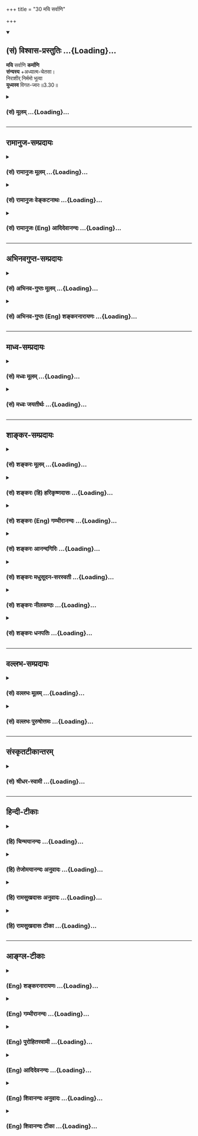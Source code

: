 +++
title = "30 मयि सर्वाणि"

+++
<div class="js_include" newlevelforh1="2" title="(सं) विश्वास-प्रस्तुतिः" unfilled url="/mahAbhAratam/shlokashaH/06-bhIShma-parva/03-bhagavad-gItA-parva/saMskRtam/vishvAsa-prastutiH/03_karma-yogaH/30_mayi_sarvANi.md">
<details open><summary><h2>(सं) विश्वास-प्रस्तुतिः ...{Loading}...</h2></summary>

**मयि** सर्वाणि **कर्माणि**  
**संन्यस्य** +अध्यात्म-चेतसा।  
निराशीर् निर्ममो भूत्वा  
**युध्यस्व** विगत-ज्वरः॥3.30॥
</details>
</div>
<div class="js_include collapsed" newlevelforh1="3" title="(सं) मूलम्" unfilled url="/mahAbhAratam/shlokashaH/06-bhIShma-parva/03-bhagavad-gItA-parva/saMskRtam/mUlam/03_karma-yogaH/30_mayi_sarvANi.md">
<details><summary><h3>(सं) मूलम् ...{Loading}...</h3></summary>

मयि सर्वाणि कर्माणि संन्यस्याध्यात्मचेतसा।  
निराशीर्निर्ममो भूत्वा युध्यस्व विगतज्वरः।।3.30।।
</details>
</div>


_________________
## रामानुज-सम्प्रदायः
<div class="js_include collapsed" newlevelforh1="3" title="(सं) रामानुजः मूलम्" unfilled url="/mahAbhAratam/shlokashaH/06-bhIShma-parva/03-bhagavad-gItA-parva/saMskRtam/rAmAnujaH/mUlam/03_karma-yogaH/30_mayi_sarvANi.md">
<details><summary><h3>(सं) रामानुजः मूलम् ...{Loading}...</h3></summary>

।।3.30।। **मयि** सर्वेश्वरे सर्वभूतान्तरात्मभूते  
**सर्वाणि कर्माणि
अध्यात्म-चेतसा संन्यस्य  
निराशीः निर्ममो विगतज्वरः**  
युद्धादिकं सर्वं चोदितं कर्म कुरुष्व। 

आत्मनि यत् चेतः  
तद् **अध्यात्म-चेतः** -  
आत्म-स्वरूप-विषयेण श्रुति-शत-सिद्धेन ज्ञानेन इत्यर्थः।  

&gt; अन्तः प्रविष्टः शास्ता जनानां सर्वात्मा॥  

&gt; अन्तः प्रविष्टं कर्तारम् एतम् (तै॰ आ॰ 3।11)  

&gt; य आत्मनि तिष्ठन्न् आत्मनो ऽन्तरो, यम् आत्मा न वेद।  

&gt; यस्यात्मा शरीरं य आत्मानम् अन्तरो यमयति स त आत्मान्तर्याम्य् अमृतः (बृ॰ 5।7 मा॰ दि॰)

इत्येवमाद्याः श्रुतयः  
परम-पुरुष-प्रवर्त्यं तच्-छरीर-भूतम् एनम् आत्मानं परमपुरुषं च प्रवर्तयितारम् आचक्षते।  
स्मृतयश्च "प्रशासितारं सर्वेषाम्" (मनु॰ 12।122) इत्याद्याः।   

&gt; "सर्वस्य चाहं हृदि सन्निविष्टः" (गीता 15।15)  

&gt; ईश्वरः सर्वभूतानां हृद्-देशेऽर्जुन तिष्ठति।  
भ्रामयन् सर्वभूतानि यन्त्रारूढानि मायया।। (गीता 18।61) 

इति वक्ष्यते।  

अतो मच्-छरीरतया  
मत्-प्रवर्त्यात्मस्वरूपानुसन्धानेन  
सर्वाणि कर्माणि मया +एव क्रियमाणानि  
इति **मयि** परमपुरुषे **संन्यस्य**  
तानि च केवलं मदाराधनानि +इति कृत्वा,  
तत्फले **निराशीः**,  
तत एव तत्र कर्मणि ममतारहितो **भूत्वा**  
**विगतज्वरो** युद्धादिकं कुरुष्व।  

&gt; स्वकीयेन +आत्मना कर्त्रा,  
स्वकीयैः एव करणैः / स्वकीयैश् चोपकरणैः,  
स्वाराधनैकप्रयोजनाय,  
परमपुरुषः सर्वेश्वरः सर्वशेषी  
स्वयम् एव स्वकर्माणि कारयति 

इति अनुसन्धाय,  

&gt; कर्मसु ममता-रहितः  
प्राचीनेन +अनादिकाल-प्रवृत्तानन्त-पाप-सञ्चयेन  
कथम् अहं भविष्यामि 

इत्येवं भूतान्तर्ज्वर-विनिर्मुक्तः 

&gt; परमपुरुष एव  
कर्मभिर् आराधितो
बन्धात् मोचयिष्यति 

इति स्मरन् सुखेन कर्मयोगम् एव कुरुष्व इत्यर्थः। 

&gt; तमीश्वराणां परमं महेश्वरं तं  
&gt; देवतानां परमं च दैवतम्। (श्वेता 3।7)

&gt; पतिं विश्वस्य (म॰ ना॰ 3।1) 

&gt; पतिं पतीनाम् (श्वेता 6।7)

इत्यादिश्रुतिसिद्धं हि सर्वेश्वरत्वं सर्वशेषित्वं च। 

ईश्वरत्वं नियन्तृत्वम्, शेषित्वं पतित्वम्।+++(5)+++ 

अयम् एव साक्षाद् उपनिषत्सारभूतः अर्थ इत्याह

</details>
</div>
<div class="js_include collapsed" newlevelforh1="3" title="(सं) रामानुजः वेङ्कटनाथः" unfilled url="/mahAbhAratam/shlokashaH/06-bhIShma-parva/03-bhagavad-gItA-parva/saMskRtam/rAmAnujaH/venkaTanAthaH/03_karma-yogaH/30_mayi_sarvANi.md">
<details><summary><h3>(सं) रामानुजः वेङ्कटनाथः ...{Loading}...</h3></summary>

  
  
।।3.30।। अथ तदनन्तरस्यपरात्तु तच्छ्रुतेः ब्र.सू.2।3।41 इत्यधिकरणस्यार्थे
तत्परोऽयमित्यभिप्रायेणोत्तरश्लोकमवतारयति इदानीमिति। नियाम्यतायाः
स्वरूपत्वोक्तिः स्वरूपनिरूपकत्वात्। भगवतीत्यादिपदत्रयेणमयि
इत्यभिप्रेतस्योक्तिः। भगवतीति
नियन्तृत्वोपास्यत्वफलप्रदत्वाद्युपयुक्तकल्याणगुणजातवति हेयप्रत्यनीके
चेति भावः। पुरुषोत्तम इति
नियमनार्थानुप्रवेशादिनाऽप्यस्पृष्टहेयप्रसक्तौउत्तमः पुरुषस्त्वन्यः 15।17
इति वक्ष्यमाणप्रकारवैलक्षण्यवतीति भावः। सर्वात्मभूते गुणकृतं चेति
त्रिगुणस्याचिद्द्रव्यस्यापि सर्वात्मभूतः स एव हि नियन्तेति भावः।
एतेनअसक्त्या लोकरक्षायै गुणेष्वारोप्य कर्तृताम्। सर्वेश्वरे वा
न्यस्योक्ता तृतीये कर्मकार्यता इति तृतीयाध्यायगीतार्थ7सङ्ग्रहश्लोके
तुल्यविकल्पो नाभिमत इत्यपि सूचितं भवति। मयि इत्यनेनाभिप्रेते
सर्वेश्वरत्वे हेतुतया सर्वभूतान्तरात्मभूतत्वोक्तिः। ईश्वरः सर्वभूतानाम्
18।61 इत्यादि वक्ष्यमाणं चानेन ख्यापितम्। सर्वाणि इति स्वकृतानि गुणकृतानि
चेत्यर्थः। युध्यस्व
इत्येतच्छास्त्रीयोपलक्षणमित्यभिप्रायेणोक्तंयुद्धादिकमिति। आत्मनीतिअध्यात्म
इति सप्तम्यर्थे समास इत्यर्थः। अत्र चेतश्शब्दस्य
श्रुतिशतसिद्धतत्त्वानुसन्धानरूपज्ञानगोचरतां
व्यनक्तिआत्मस्वरूपेति। श्रुतिशतसिद्धं प्रकारं दर्शयति अन्तरिति।
अन्तःप्रविष्टत्वशासितृत्वाभ्यां नृपादिगगनादिव्यावर्तकाभ्यां
सर्वात्मत्वसिद्धिः। कर्तारमिति जीवव्यापारेषु प्रयोजककर्तारमित्यर्थः यद्वा
प्रेरणक्रियाकर्तारमित्यर्थः तदुच्यते प्रवर्तयितारमिति।
उपात्तश्रुतीनामैदम्पर्यदृढीकरणाय मन्वाद्युपबृंहणानुग्रहमाह स्मृतयश्चेति।
एतस्मिन्नपि शास्त्रेऽभ्यासलिङ्गायास्यैवार्थस्य वक्ष्यमाणतामाह सर्वस्य
चेति। मयि सर्वाणि इत्यस्याभिप्रायव्यञ्जनाय पार्थसारथेरीश्वरस्य
प्रत्यक्पराङ्निर्देशयोरीश्वरैकविषयत्वं दर्शयितुं
वचनद्वयोपादानम्। एवमर्थस्वरूपमुपपाद्य तज्ज्ञानस्य
कर्तृत्वसन्न्यासहेतुतांसन्न्यस्य निराशीः निर्ममः इति त्रयाणां पदानां
कर्तृत्वत्यागफलत्यागस्वकीयतासङ्गत्यागविषयतां उत्तरोत्तरस्य च
पूर्वपूर्वहेतुकतां पाठक्रमसूचितां प्रकाशयति अत इति। अस्यार्थस्य
श्रुतिस्मृत्यन्तरादिसिद्धत्वादित्यर्थः। मयैव क्रियमाणानीति
भृत्यप्रवर्तकेन राज्ञेव सद्वारकमद्वारकं चेति भावः। ऋत्विज इव परस्य
कर्तृत्वेऽपि स्वस्य फलाभिसन्धिः स्यादिति तन्निरासाय
निराशीरित्युक्तमित्यभिप्रायेणाह तानि चेति। तत एवेति फलद्वारा हि कर्मणि
ममतामदभिलषितसाधनत्वान्मदर्थमिदं कर्म इति कर्मण्यैश्वर्यबोधो ह्यधिकार इति
भावः। 

&gt; ननु यदीश्वरे कर्तृत्वं सन्न्यस्तम्  
कथं तर्हि युद्ध्यस्वेति जीवः कर्तृतया निर्दिश्यते?  
यदि चासौ निराशीः, कथं परम-पुरुषाराधनरूपेऽपि कर्मणि प्रवर्तेत?  
यदि च निर्ममः, स कथं ममेदं कर्म इति बुध्यमानः कर्म कुर्यात्?  
यदि च स्वव्यापारं नानुसन्धत्ते, तदा त्यागरूपव्यापारम् अपि न मन्येत,  
ततश्च विगतज्वर इत्य् अप्यनुपपन्नम् 

इत्याशङ्क्याह - **स्वकीयेनात्मना कर्त्रे**ति ।  

स्वशेषभूतेन जीवेन प्रयोज्य-**कर्त्रेत्यर्थः** ।  

**स्वकीयैश् चोपकरणैर्** इति -  
यदासौ जीवः पर-शेष-भूतः  
तदा तस्य स्व-शेषतया  
प्राग्-अभिमतं हविर्-आदिकमपि परशेषभूतम् इति कैमुतिक-न्याय-सिद्धम् इति भावः ।  

**स्वाराधनैकप्रयोजनाये**ति । शेषस्य शेषिण्य् +++(गर्भदासस्य स्वामिनीव)+++ अतिशयाधानम् एव प्रयोजनम् इति भावः।  
आह च वेदार्थसङ्ग्रहे - 

&gt; "+++(गर्भदासस्य स्वामिनीव)+++ परगतातिशयाधानेच्छयोपादेयत्वम् एव यस्य स्वरूपं,  
&gt; स शेषः, परः शेषी +++(मीमांसकोक्ताङ्गङ्गिनाव् इव।)+++" 

इति।  

**स्वकीयेन** +इत्यादौ प्रमाण-सूचनाय सर्वशेषीत्य्-आद्य् उक्तम्। 

**स्वयम् एवेत्यादि**।  
आराध्यभूत एवाराधनं कारयतीति भावः।  
एवकारेण प्रवर्तकान्तरं च व्युदस्तम्।  

**कारयतीति** - सर्वेश्वरः सन्,  
स्वेष्टं सर्वं स्वयम् एव कर्तुं शक्तोऽपि  
स्वशेष-भूत-जीवानां शास्त्र-वश्यत्व--तत्-फल-भोक्तृत्वादि-सिद्ध्यर्थं तान् कर्तॄन् कारयतीति भावः।

प्राकरणिकं प्रतिषेध्य-ज्वर-विशेष-प्रसङ्गं दर्शयति प्राचीनेत्यादिना। अस्तु
श्रुतिसिद्धमीश्वरत्वम् कारयितृत्वस्य किमायातं इत्यत्राह ईश्वरत्वं
नियन्तृत्वमिति। शेषित्वं पतित्वमिति चेतनगतं शेषित्वं पतित्वमेवेति भावः।
यद्वा श्रुतिभाष्यपठितयोः शेषित्वेश्वरत्वयोः को भेदः इति शङ्काऽपाक्रियते
ईश्वरत्वं नियन्तृत्वमित्यादिना।  
  

</details>
</div>
<div class="js_include collapsed" newlevelforh1="3" title="(सं) रामानुजः (Eng) आदिदेवानन्दः" unfilled url="/mahAbhAratam/shlokashaH/06-bhIShma-parva/03-bhagavad-gItA-parva/saMskRtam/rAmAnujaH/english/AdidevAnandaH/03_karma-yogaH/30_mayi_sarvANi.md">
<details><summary><h3>(सं) रामानुजः (Eng) आदिदेवानन्दः ...{Loading}...</h3></summary>

3.30 Do all prescribed acts such as war etc., (here a duty) free from desire or selfishness and devoid of fear, with a mind focussed on the self. Surrender all acts to Me, the Lord of all, who constitutes the inner pervading Self of all beings. 'Adhyatma-cetas' is that mind which is focussed on the self by knowledge of the essential nature of the self as declared in hundreds of Vedic texts. That this individual self constitutes the body of the Supreme Self and is actuated by Him, is taught by Sruti texts like: 'He who has entered within, is the ruler of all beings and is the Self of all' (Tai. Ar., 3.11), 'Him who has entered inside and is the doer' (Ibid., 3.23), 'He who, dwelling in the
self, is within the self, whom the Self does not know, whose body is the
self, who controls the self from within - He is your internal ruler and
Immortal Self' (Br. U., 3.7.22). Smrti texts also speak in the same
manner: 'Him who is the ruler of all' (Manu, 12.122). Sri Krsna will say
later on: 'And I am seated in the hearts of all; from Me are memory,
knowledge and the faculty of reason' (15.15); 'The Lord, O Arjuna, lives
in the heart of everything causing them to spin round and round by His
power, as if set on a wheel' (18.61). Hence, dedicate to Me, the Supreme
Person, all actions considering them as done by Me, by contemplating on
the self as actuated by Me by reason of Its constituting My body. And do
every thing, considering the actions as My worship only; becoming free
from desire for fruits and therefore free from selfishness as regards
actions, engage in acts like war etc., devoid of 'fever', i.e., the
excitement caused by passions like anger. Contemplate that the Supreme
Person, Lord of all, Principal of all, gets done His own works only for
the purpose of getting Himself worshipped with His own instruments,
namely, the individual selves which belong to Him and are His agents.
Become free from selfish attachment to action. Also be free from the
feverish concern originating from such thoughts as 'What will become of
me with an ancient, endless accumulation of evil arising from
beginningless time;' Perform Karma Yoga with ease, for the Supreme
Person Himself, worshipped by acts, will free you from bondage. His
Lordship and Principalship over all are settled by Sruti texts like:
'Him who is the supreme and great Lord of lords, Him the Supreme
Divinity of divinities' (Sve. U., 6.7), 'The Lord of the Universe' (Tai.
Na., 11.3), 'The Supreme Ruler of rulers' (Sve. U., 6.6-7). Isvaratva is
the same as Sesitva, which means controllership. Sri Krsna declares that
this alone is the essential meaning of the Upanisads:

</details>
</div>


_________________
## अभिनवगुप्त-सम्प्रदायः
<div class="js_include collapsed" newlevelforh1="3" title="(सं) अभिनव-गुप्तः मूलम्" unfilled url="/mahAbhAratam/shlokashaH/06-bhIShma-parva/03-bhagavad-gItA-parva/saMskRtam/abhinava-guptaH/mUlam/03_karma-yogaH/30_mayi_sarvANi.md">
<details><summary><h3>(सं) अभिनव-गुप्तः मूलम् ...{Loading}...</h3></summary>

।।3.30।। तस्माद्युक्तः सन् जुषेत कर्माणि इत्युक्तं तत्र तत् कथमिति
स्फुटयति मयीति। मयि सर्वाणि +++(S मयि स्थित्वा सर्वाणि)+++ कर्माणि नाहं कर्ता
इति सन्यस्य सर्वतन्त्रः परमेश्वर एव सर्वकर्ता नाहं कश्चित् इति निश्चित्य
लोकानुग्रहं चिकीर्षुः लोकाचारं युद्धात्मकम् अनुतिष्ठ।

</details>
</div>
<div class="js_include collapsed" newlevelforh1="3" title="(सं) अभिनव-गुप्तः (Eng) शङ्करनारायणः" unfilled url="/mahAbhAratam/shlokashaH/06-bhIShma-parva/03-bhagavad-gItA-parva/saMskRtam/abhinava-guptaH/english/shankaranArAyaNaH/03_karma-yogaH/30_mayi_sarvANi.md">
<details><summary><h3>(सं) अभिनव-गुप्तः (Eng) शङ्करनारायणः ...{Loading}...</h3></summary>

3.30 Mayi etc. You should perform the worldly act of fighting a war,
being desirous of doing favour for the world; renouncing all actions in
Me with the thought 'I am not the doer \[of any act\]'; and being
convinced 'None but the Sovereign Supreme Lord is the doer of all acts,
and I am nobody'.

</details>
</div>


_________________
## माध्व-सम्प्रदायः
<div class="js_include collapsed" newlevelforh1="3" title="(सं) मध्वः मूलम्" unfilled url="/mahAbhAratam/shlokashaH/06-bhIShma-parva/03-bhagavad-gItA-parva/saMskRtam/madhvaH/mUlam/03_karma-yogaH/30_mayi_sarvANi.md">
<details><summary><h3>(सं) मध्वः मूलम् ...{Loading}...</h3></summary>

।।3.30।। अतः सर्वाणि कर्माणि मय्येव सन्न्यस्य भ्रान्त्या
जीवेऽध्यारोपितानि मय्येव विसृज्य भगवानेव सर्वाणि कर्माणि करोतीति
मत्पूजेति च आत्मानं मामधिकृत्य यच्चेतस्तदध्यात्मचेतः। सन्न्यासस्तु
भगवान्करोतीति। निर्ममत्वं नाहं करोमीति।

</details>
</div>
<div class="js_include collapsed" newlevelforh1="3" title="(सं) मध्वः जयतीर्थः" unfilled url="/mahAbhAratam/shlokashaH/06-bhIShma-parva/03-bhagavad-gItA-parva/saMskRtam/madhvaH/jayatIrthaH/03_karma-yogaH/30_mayi_sarvANi.md">
<details><summary><h3>(सं) मध्वः जयतीर्थः ...{Loading}...</h3></summary>

।।3.30।। मयि सर्वाणि इत्यस्य सङ्गतिं दर्शयति **अत** इति यतो
विद्वत्कर्मैवंविधं त्वं च विद्वानस्यतः। ननु सन्न्यासो विसर्गः स च
स्वकीयस्य भवति न च जीवस्य कर्माणि सन्तीत्युक्तं तत्कथं तेषां विसर्गो
विधीयत इत्यत आह **भ्रान्त्ये**ति। कर्मणां परमेश्वरे सन्न्यासो नाम
तदात्मकत्वविज्ञानमिति कश्चित् तदसत् अशाब्दत्वात् प्रमाणविरुद्धत्वाच्चेति
भावेन स्वपक्षे तदभिप्रायमाह **भगवानि**ति। इति ज्ञात्वेति शेषः।
प्रकारान्तरं चाह **मदि**ति। इति समर्पणं च कर्मणां मयि सन्न्यास इति शेषः।
कर्माणि परमेश्वरात्मकत्व प्रतिपद्यन्त तत्प्राप्तये कल्प्यन्त
इत्यध्यात्मचेतसेति व्याख्यानमशाब्दमिति भावेन व्याचष्टे **आत्मानमि**ति।
अनेनाव्ययीभावगर्भः कर्मधारय इत्युक्तं भवति। अस्यनिराशीः इत्यनेनान्वयः।
परमात्मलाभेन निराशीराशारहित इत्युक्तं भवति। ननु निर्ममत्वं न मम कर्माणि
सन्तीति ज्ञानम्। तच्चमयि सर्वाणि कर्माणि सन्न्यस्य इत्यनेन गतार्थमतो
द्वयोर्भेदमाह **सन्न्यासस्त्वि**ति। उभयत्रेतिशब्दात्परं ज्ञानमिति शेषः।

</details>
</div>


_________________
## शाङ्कर-सम्प्रदायः
<div class="js_include collapsed" newlevelforh1="3" title="(सं) शङ्करः मूलम्" unfilled url="/mahAbhAratam/shlokashaH/06-bhIShma-parva/03-bhagavad-gItA-parva/saMskRtam/shankaraH/mUlam/03_karma-yogaH/30_mayi_sarvANi.md">
<details><summary><h3>(सं) शङ्करः मूलम् ...{Loading}...</h3></summary>

।।3.30।। **मयि** वासुदेवे परमेश्वरे सर्वज्ञे सर्वात्मनि **सर्वाणि
कर्माणि संन्यस्य** निक्षिप्य **अध्यात्मचेतसा** विवेकबुद्ध्या अहं कर्ता
ईश्वराय भृत्यवत् करोमि इत्यनया बुद्ध्या। किञ्च **निराशीः** त्यक्ताशीः
**निर्ममः** ममभावश्च निर्गतः यस्य तव स त्वं निर्ममो **भूत्वा युध्यस्व
विगतज्वरः** विगतसंतापः विगतशोकः सन्नित्यर्थः।। यदेतन्मम मतं कर्म
कर्तव्यम् इति सप्रमाणमुक्तं तत् तथा

</details>
</div>
<div class="js_include collapsed" newlevelforh1="3" title="(सं) शङ्करः (हि) हरिकृष्णदासः" unfilled url="/mahAbhAratam/shlokashaH/06-bhIShma-parva/03-bhagavad-gItA-parva/saMskRtam/shankaraH/hindI/harikRShNadAsaH/03_karma-yogaH/30_mayi_sarvANi.md">
<details><summary><h3>(सं) शङ्करः (हि) हरिकृष्णदासः ...{Loading}...</h3></summary>

।।3.30।। तो फिर कर्माधिकारी अज्ञानी मुमुक्षुको किस प्रकार कर्म करना
चाहिये सो कहते हैं मुझ सर्वात्मरूप सर्वज्ञ परमेश्वर वासुदेवमें
विवेकबुद्धिसे सब कर्म छोड़कर अर्थात् मैं सब कर्म ईश्वरके लिये सेवककी तरह
कर रहा हूँ इस बुद्धिसे सब कर्म मुझमें अर्पण करके तथा निराशी आशारहित और
निर्मम यानी जिसका मेरापन सर्वथा नष्ट हो चुका हो उसे निर्मम कहते हैं ऐसा
होकर तू शोकरहित हुआ युद्ध कर अर्थात् चिन्तासंतापसे रहित हुआ युद्ध कर।

</details>
</div>
<div class="js_include collapsed" newlevelforh1="3" title="(सं) शङ्करः (Eng) गम्भीरानन्दः" unfilled url="/mahAbhAratam/shlokashaH/06-bhIShma-parva/03-bhagavad-gItA-parva/saMskRtam/shankaraH/english/gambhIrAnandaH/03_karma-yogaH/30_mayi_sarvANi.md">
<details><summary><h3>(सं) शङ्करः (Eng) गम्भीरानन्दः ...{Loading}...</h3></summary>

3.30 Vigata-jvarah, devoid of the fever of the soul, i.e. being free
from repentance, without remorse; yuddhyasva, engage in battle;
sannyasya, by dedicating; sarvani, all; karmani, actions; mayi, to Me,
who am Vasudeva, the omniscient supreme Lord, the Self of all;
adhyatma-cetasa, with (your) mind intent on the Self-with discriminating
wisdom, with this idea, 'I am an agent, and I work for God as a
servant'; and further, bhutva, becoming; nirasih, free from expectations
\['Free from expectations of results for yourself'\]; and nirmamah, free
from egoism. You from whom has vanished the idea, '(this is) mine', are
nirmamah.

</details>
</div>
<div class="js_include collapsed" newlevelforh1="3" title="(सं) शङ्करः आनन्दगिरिः" unfilled url="/mahAbhAratam/shlokashaH/06-bhIShma-parva/03-bhagavad-gItA-parva/saMskRtam/shankaraH/AnandagiriH/03_karma-yogaH/30_mayi_sarvANi.md">
<details><summary><h3>(सं) शङ्करः आनन्दगिरिः ...{Loading}...</h3></summary>

।।3.30।। यद्यपि कर्मण्यज्ञोऽधिक्रियते तथापि मोक्ष्यमाणेन तेन कर्म
त्यक्तव्यं मोक्षस्य कर्मासाध्यत्वान्नतु तेन कर्म कर्तुं शक्यं कर्मणः
सापेक्षितविरोधित्वादिति शङ्कते **कथमिति।** श्लोकेनोत्तरमाह **उच्यत
इति।** यथोक्ते परस्मिन्नात्मनि सर्वकर्मणां समर्पणे कारणमाह
**अध्यात्मेति।** विवेकबुद्धिमेव व्याकरोति अहमिति। दर्शितरीत्या कर्मसु
प्रवृत्तस्य कर्तव्यान्तरमाह **किञ्चेति।** त्यक्ताशीः फलप्रार्थनाहीनः
सन्नित्यर्थः। निर्ममो भूत्वा पुत्रभ्रात्रादिष्विति शेषः। ननु युद्धे
नियोगो नोपपद्यते पुत्रभ्रात्रादिहिंसात्मनस्तस्य
संतापहेतोर्नियोगविषयत्वायोगादिति तत्राह **विगतेति।**

</details>
</div>
<div class="js_include collapsed" newlevelforh1="3" title="(सं) शङ्करः मधुसूदन-सरस्वती" unfilled url="/mahAbhAratam/shlokashaH/06-bhIShma-parva/03-bhagavad-gItA-parva/saMskRtam/shankaraH/madhusUdana-sarasvatI/03_karma-yogaH/30_mayi_sarvANi.md">
<details><summary><h3>(सं) शङ्करः मधुसूदन-सरस्वती ...{Loading}...</h3></summary>

।।3.30।। एवं कर्मानुष्ठानसाम्येऽप्यज्ञविज्ञयोः
कर्तृत्वाभिनिवेशतदभावाभ्यां विशेष उक्तः। इदानीमज्ञस्यापि
मुमुक्षोरमुमुक्ष्वपेक्षया भगवदर्पणं फलाभिसंध्यभावं च विशेषं
वदन्नज्ञतयार्जुनस्य कर्माधिकारं द्रढयति मयि भगवति वासुदेवे परमेश्वरे
सर्वज्ञे सर्वनियन्तरि सर्वात्मनि सर्वाणि कर्माणि लौकिकानि वैदिकानि च
सर्वप्रकाराणि अध्यात्मचेतसा अहं कर्तान्तर्याम्यधीनस्तस्मा एवेश्वराय
राज्ञ इव भृत्यः कर्माणि करोमीत्यनया बुद्ध्या संन्यस्य समर्प्य
निराशीर्निष्कामः निर्ममो देहपुत्रभ्रात्रादिषु स्वीयेषु ममताशून्यः
विगतज्वरः संतापहेतुत्वाच्छोक एव ज्वरशब्देनोक्तः
ऐहिकपारत्रिकदुर्यशोनरकपातादिनिमित्तशोकरहितश्च भूत्वा त्वं
मुमुक्षुर्युध्यस्व विहितानि कर्माणि कुर्वित्यभिप्रायः। अत्र भगवदर्पणं
निष्कामत्वं च सर्वकर्मसाधारणं मुमुक्षोः। निर्ममत्वं त्यक्तशोकत्वं च
युद्धमात्रे प्रकृते इति द्रष्टव्यम्। अन्यत्र ममताशोकयोरप्रसक्तत्वात्।

</details>
</div>
<div class="js_include collapsed" newlevelforh1="3" title="(सं) शङ्करः नीलकण्ठः" unfilled url="/mahAbhAratam/shlokashaH/06-bhIShma-parva/03-bhagavad-gItA-parva/saMskRtam/shankaraH/nIlakaNThaH/03_karma-yogaH/30_mayi_sarvANi.md">
<details><summary><h3>(सं) शङ्करः नीलकण्ठः ...{Loading}...</h3></summary>

।।3.30।।**मयीति।** त्वं तु अज्ञो मुमुक्षुश्च मयि सर्वान्तर्यामिणि
सर्वाणि कर्माणि संन्यस्य समर्प्य अध्यात्मचेतसा आत्मानमधिकृत्य प्रवृत्तं
शास्त्रमध्यात्मं तत्र प्रवणेन चेतसा। शाकपार्थिवादिवन्मध्यमपदलोपी समासः।
आत्मानात्मविवेकवतेत्यर्थः। ईश्वरप्रेरितोऽहं करोमीत्यनया बुद्ध्या निराशीः
फलमनिच्छन् निर्ममो लब्धे ममत्वाभिमानशून्यश्च भूत्वा युध्यस्व विगतज्वरो
विशोकः सन्।

</details>
</div>
<div class="js_include collapsed" newlevelforh1="3" title="(सं) शङ्करः धनपतिः" unfilled url="/mahAbhAratam/shlokashaH/06-bhIShma-parva/03-bhagavad-gItA-parva/saMskRtam/shankaraH/dhanapatiH/03_karma-yogaH/30_mayi_sarvANi.md">
<details><summary><h3>(सं) शङ्करः धनपतिः ...{Loading}...</h3></summary>

।।3.30।। ननु नाहं तत्त्ववित् किंत्वज्ञो मुमुक्षुर्मया कथं कर्म
कर्तव्यमिति चेत्तत्राह **मयीति।** मयि परमेश्वरे सर्वाणि वैदिकानि
लौकिकानि च कर्माणि अध्यात्मचेतसा विवेकबुद्य्धाऽहंकर्तेश्वराय
भृत्यवत्करोमीत्यनया बुद्य्धा संन्यस्य समर्प्य निराशीः फलाभिसंधिरहितः
ममत्वशून्यस्त्वं भूत्वा विगतज्वरो विगतशोकः सन् युध्यस्व। यत्त्वत्र
भगवदर्पणं निष्कामत्वं च सर्वकर्मसाधारणं मुमुक्षोः निर्ममत्वं
त्यक्तशोकत्वं च युद्धमात्रे प्रकृत इति द्रष्टव्यमन्यत्र
ममताशोकयोप्रसक्तत्वादिति तच्चिन्त्यम्। सर्वस्मिन्कर्मणि ममेदमिति
ममत्वस्य निष्फले कष्टसाध्ये वा कर्मणि ज्वरस्य च प्रसक्तत्वात्।
शोकादेर्निवृत्त्यर्थमेव सिद्य्धसिद्य्धोः समो भूत्वेति भगवतोक्तत्वाच्चेति
दिक्।

</details>
</div>


_________________
## वल्लभ-सम्प्रदायः
<div class="js_include collapsed" newlevelforh1="3" title="(सं) वल्लभः मूलम्" unfilled url="/mahAbhAratam/shlokashaH/06-bhIShma-parva/03-bhagavad-gItA-parva/saMskRtam/vallabhaH/mUlam/03_karma-yogaH/30_mayi_sarvANi.md">
<details><summary><h3>(सं) वल्लभः मूलम् ...{Loading}...</h3></summary>

।।3.30।। स्वमतमुपदिशति मयीति। साङ्ख्यचेतसा सर्वकर्माणि मयि मुख्ये
साक्षात्कर्त्तरि परदेवतायां सन्न्यस्य समर्प्यानुसन्धाय वा युद्ध्यस्व।
कर्मत्यागे हि दण्डिपुरुषं त्यजेतिवत् विशेषणविषयक एव त्यागः न तु
विशेष्यविषयक इति तदाह निराशीरिति। तत्फलविषयकस्त्यागः निर्मम इति
ममताविषयकः विगतज्वर इति कर्तृत्वविषयक इति त्रिविधस्त्यागः कर्मणि
प्रकीर्तितः। यथोक्तं निबन्धेसाङ्ख्येऽपि भगवच्चित्ते फलमेतन्न चान्यथा।
समर्पणात्कर्मणां च सिद्धिर्भवति नान्यथा इति।

</details>
</div>
<div class="js_include collapsed" newlevelforh1="3" title="(सं) वल्लभः पुरुषोत्तमः" unfilled url="/mahAbhAratam/shlokashaH/06-bhIShma-parva/03-bhagavad-gItA-parva/saMskRtam/vallabhaH/puruShottamaH/03_karma-yogaH/30_mayi_sarvANi.md">
<details><summary><h3>(सं) वल्लभः पुरुषोत्तमः ...{Loading}...</h3></summary>

  
  
।।3.30।। ननु तेषां कर्मकारणार्थं स्वस्य कर्मकरणे यावत्कालो गच्छति
तावत्कालव्यर्थीभावापराधः स्वस्य स्यादित्यत आह मयि सर्वांणीति। मयि
सन्न्यस्य आधिदैविकभावेन सर्वं त्यक्त्वाऽध्यात्मचेतसा अध्यात्मभावेन
मदाज्ञारूपेण सर्वाणि कर्माणि कुर्वित्यर्थः। मदाज्ञया करणे कालव्यर्थता न
भविष्यतीति भावः। सर्वपदेन लौकिकार्याण्यपि कुर्वित्यर्थः।
लौकिककर्मकरणमेवाह निराशीरिति। निराशीः युद्धजस्वर्गादिफलानभीप्सुः निर्ममः
राज्यादिप्राप्तभावरहितः स्वीयेषु परेषु च भ्रातृगुर्वादिबुद्धिरहितो
विगतज्वरो लौकिकतापरहितो मदाज्ञया युद्ध्यस्व युद्धं कुर्वित्यर्थः।
त्वामुद्दिश्य तु क्षात्त्रं कर्म युद्धरूपं मयोच्यते न तु
पूर्वोक्तमन्यत्कर्म। अतो युद्धमेव कुर्वित्यर्थः।  
  

</details>
</div>


_________________
## संस्कृतटीकान्तरम्
<div class="js_include collapsed" newlevelforh1="3" title="(सं) श्रीधर-स्वामी" unfilled url="/mahAbhAratam/shlokashaH/06-bhIShma-parva/03-bhagavad-gItA-parva/saMskRtam/shrIdhara-svAmI/03_karma-yogaH/30_mayi_sarvANi.md">
<details><summary><h3>(सं) श्रीधर-स्वामी ...{Loading}...</h3></summary>

।।3.30।। तदेवं तत्त्वविदापि कर्म कर्तव्यं त्वं तु नाद्यापि तत्त्ववित् अतः
कर्मैव कुर्वित्याह **मयीति।** सर्वाणि कर्माणि मयि संन्यस्य
समर्प्याध्यात्मचेतसान्तर्याम्यधीनोऽहं करोमीति दृष्ट्या
निराशीर्निष्कामोऽतएव मत्फलसाधनं मदर्थमिदं कर्मेत्येवं ममताशून्यश्च
भूत्वा विगतज्वरस्त्यक्तशोकश्च भूत्वा युध्यस्व।

</details>
</div>


_________________
## हिन्दी-टीकाः
<div class="js_include collapsed" newlevelforh1="3" title="(हि) चिन्मयानन्दः" unfilled url="/mahAbhAratam/shlokashaH/06-bhIShma-parva/03-bhagavad-gItA-parva/hindI/chinmayAnandaH/03_karma-yogaH/30_mayi_sarvANi.md">
<details><summary><h3>(हि) चिन्मयानन्दः ...{Loading}...</h3></summary>

।।3.30।। भगवान् का यह स्पष्ट मत था कि अर्जुन को युद्ध करना चाहिये।
पाण्डव राजकुमार अर्जुन अभी उच्चस्तरीय ध्यान साधना के योग्य नहीं था। कर्म
में वासना उत्पन्न करने की प्रवृत्ति होती है और फिर उस वासना से कर्म में
वृद्धि होती है। श्रीकृष्ण के कर्मयोग के उपदेशानुसार कर्माचरण करने पर
पुरानी वासनाओं का क्षय तो होता ही है परन्तु अन्य नयी वासनायें भी उत्पन्न
नहीं होतीं। अहंकार और स्वार्थ से रहित कर्म के आचरण के उस सिद्धान्त को ही
यहां दूसरे शब्दों में बताया गया है। समस्त कर्मों का संन्यास मुझमें करके
जैसा कि हम देख चुके हैं यहाँ भी मुझ में शब्द से तात्पर्य शुद्ध
परमात्मस्वरूप से है। श्रीकृष्ण का उपदेश है कि अर्जुन को भक्तिपूर्वक
परमात्मा का स्मरण करते हुये (अध्यात्मचेतसा) समस्त कर्मों का संन्यास
(अर्पण) परमात्मा में करना चाहिये। कर्मों के संन्यास का अर्थ अकर्मण्यता
का जीवन नहीं समझना चाहिये। कर्मों से अहंकार और स्वार्थ का त्याग ही
वास्तविक कर्मसंन्यास कहलाता है। सर्प की भयंकरता उसके विष में है। यदि उसके
विषदन्त निकाल दिये जाँय तो वह भयानक सर्प किसी को हानि नहीं पहुँचा सकता।
इसी प्रकार अहंकार और स्वार्थ के कारण ही कर्म बन्धन कारक होते हैं अन्यथा
नहीं। यहाँ कर्मों के संन्यास से तात्पर्य उनके उत्प्रेरक दुष्प्रयोजनों के
त्याग से है। आत्मस्वरूप ईश्वर के निरन्तर कीर्तिगान से उद्देश्यों की
शुद्धता प्राप्त की जा सकती है। कीर्तिगान से हृदय दैवी भावनाओं से
स्पन्दित हो उठता है। ऐसे व्यक्ति के कर्म सामान्य नहीं समझने चाहिये वरन्
ईश्वर के संकल्प ही उस व्यक्ति के माध्यम से जगत् में व्यक्त होते हैं।
परिच्छिन्न जीवभाव के स्थान पर पूर्णत्व का भाव दृढ़ होने पर वह व्यक्ति
ईश्वरेच्छा को व्यक्त करने का सर्वोत्कृष्ट माध्यम बन जाता है। केवल निषिद्ध
कर्मों का त्याग ही पर्याप्त नहीं है। हमको उन आन्तरिक सद्गुणों का भी
विकास करना चाहिये जिससे ईश्वर के संकल्पों का प्रवाह निर्वाध रूप से हमारे
द्वारा प्रवाहित हो सके। इस का संकेत यहाँ निराशी और निर्मम इन शब्दों से
किया गया है। इस श्लोक के सतही अध्ययन से भ्रमित होकर कोई इस निष्कर्ष पर
पहुँच सकता है कि हिन्दू धर्म गतिशील जीवन का त्याग कर निराशा का जीवन जीने
की शिक्षा देता है। परन्तु सूक्ष्म अध्ययन करने पर स्पष्ट होगा कि इस श्लोक
में श्रीकृष्ण जीवन के उच्चतर मनोवैज्ञानिक सत्य की ओर इंगित कर रहे
हैं। निराशी आशा उस वस्तु या घटना की अपेक्षा है जो भविष्य काल में व्यक्त
या प्राप्त होगी। आशा सदैव भविष्य के लिए होती है वर्तमान में नहीं। निर्मम
अहंकार मूलक ममभाव और कुछ नहीं उन घटनाओं एवं उपलब्धियों की एक गठरी है जो
भूतकाल में घटित हुई थीं। अत अहंकार भूतकाल की प्रतिच्छाया मात्र है और
उसका अस्तित्त्व व्यतीत हुए काल के सन्दर्भ में ही है। आशा यदि अनुत्पन्न
भविष्य का शिशु है तो अहंकार भूतकाल की हठीली स्मृति। आशा और अहंभाव में
रहने का अर्थ है भविष्य और भूतकाल में ही जीना। दुख की बात यह है कि इन
सबमें हम शक्तिशाली वर्तमान को खो देते हैं जबकि वर्तमान ही वह अवसर है जो
कर्म करने आगे बढ़ने और लक्ष्य प्राप्त करने के लिये हमें प्राप्त हुआ है।
श्रीकृष्ण अर्जुन को आशा और ममभाव से रहित होकर कर्म करने का उपदेश देते
हैं। भूत और भविष्य के विचारों में शक्ति का अपव्यय किये बिना वर्तमान का
सदुपयोग करने के सम्बन्ध में महत्त्वपूर्ण सूचना इस श्लोक में दी गयी
है। विचाराधीन यह श्लोक सभी दृष्टियों से अपने आप में पूर्ण है जिसे पढ़कर
आधुनिक मनोवैज्ञानिक भी आश्चर्य चकित रह जायेगा। यद्यपि अब तक के विवेचन को
समझने से भूत और भविष्य के विचारों में होने वाले शक्ति के अपव्यय को हम
रोक सकते हैं परन्तु वर्तमान में कार्य करते हुये अपनी क्षमता के क्षरण की
संभावना रह सकती है। इसका कारण अनावश्यक रूप से व्याकुल और उत्तेजित होने
का हमारा स्वभाव है। इस उत्तेजना को यहाँ ज्वर कहा गया है। भगवान्
श्रीकृष्ण उपदेश देते हैं कि समस्त कर्मों का संन्यास परमात्मा में करके
आशा और ममता से रहित होकर तथा मानसिक उत्तेजना का त्याग कर अर्जुन को युद्ध
करना चाहिये। गीता के इस्ा सिद्धांत की परिपूर्णता इसके समस्त अध्येताओं को
स्पष्ट जाती है।  
  
यहाँ युद्ध करने से तात्पर्य जीवन संघर्षों में आने वाली समस्त
परिस्थितियों का सामना करने से है। अत यह उपदेश केवल अर्जुन के लिये ही
नहीं बल्कि उन सभी के लिये हैं जो बुद्धिमत्तापूर्वक पूर्ण रूप से अपना
जीवन जीना चाहते हैं। कर्मयोग का सीमित अर्थ समझकर जिन्होंने वेदों का
अध्ययन किया है उन्हें इस श्लोक में दिया उपदेश पारम्परिक प्रतीत होगा। अपनी
पीढ़ी के द्वारा इस उपदेश के स्वीकृत होने पर उसके प्रचारार्थ भगवान् कहते
हैं

</details>
</div>
<div class="js_include collapsed" newlevelforh1="3" title="(हि) तेजोमयानन्दः अनुवादः" unfilled url="/mahAbhAratam/shlokashaH/06-bhIShma-parva/03-bhagavad-gItA-parva/hindI/tejomayAnandaH/anuvAdaH/03_karma-yogaH/30_mayi_sarvANi.md">
<details><summary><h3>(हि) तेजोमयानन्दः अनुवादः ...{Loading}...</h3></summary>

।।3.30।। सम्पूर्ण कर्मों का मुझ में संन्यास करके, आशा और ममता से रहित
होकर, संतापरहित हुए तुम युद्ध करो।।

</details>
</div>
<div class="js_include collapsed" newlevelforh1="3" title="(हि) रामसुखदासः अनुवादः" unfilled url="/mahAbhAratam/shlokashaH/06-bhIShma-parva/03-bhagavad-gItA-parva/hindI/rAmasukhadAsaH/anuvAdaH/03_karma-yogaH/30_mayi_sarvANi.md">
<details><summary><h3>(हि) रामसुखदासः अनुवादः ...{Loading}...</h3></summary>

।।3.30।। तू विवेकवती बुद्धिके द्वारा सम्पूर्ण कर्तव्य-कर्मोंको मेरे
अर्पण करके कामना, ममता और संताप-रहित होकर युद्धरूप कर्तव्य-कर्मको कर।

</details>
</div>
<div class="js_include collapsed" newlevelforh1="3" title="(हि) रामसुखदासः टीका" unfilled url="/mahAbhAratam/shlokashaH/06-bhIShma-parva/03-bhagavad-gItA-parva/hindI/rAmasukhadAsaH/TIkA/03_karma-yogaH/30_mayi_sarvANi.md">
<details><summary><h3>(हि) रामसुखदासः टीका ...{Loading}...</h3></summary>

3.30।।***व्याख्या--***'**मयि सर्वाणि कर्माणि
संन्यस्याध्यात्मचेतसा'--**प्रायः साधकका यह विचार रहता है कि कर्मोंसे
बन्धन होता है और कर्म किये बिना कोई रह सकता नहीं; इसलिये कर्म करनेसे तो
मैं बँध जाऊँगा! अतः कर्म किस प्रकार करने चाहिये, जिससे कर्म बन्धनकारक न
हों, प्रत्युत मुक्तिदायक हो जायँ-- इसके लिये भगवान् अर्जुनसे कहते हैं कि
तू अध्यात्मचित्त-(विवेक-विचारयुक्त अन्तःकरण-) से सम्पूर्ण
कर्तव्य-कर्मोंको मेरे अर्पण कर दे अर्थात् इनसे अपना कोई सम्बन्ध मत मान।
कारण कि वास्तवमें संसार-मात्रकी सम्पूर्ण क्रियाओंमें केवल मेरी शक्ति ही
काम कर रही है। शरीर, इन्द्रियाँ, पदार्थ आदि भी मेरे हैं और शक्ति भी मेरी
है। इसलिये 'सब कुछ भगवान्का है और भगवान् अपने हैं'-- गम्भीरतापूर्वक ऐसा
विचार करके जब तू कर्वव्य-कर्म करेगा, तब वे कर्म तेरेको बाँधनेवाले नहीं
होंगे, प्रत्युत उद्धार करनेवाले हो जायँगे।  
  
शरीर, इन्द्रियाँ, मन, बुद्धि, पदार्थ आदिपर अपना कोई अधिकार नहीं चलता--
यह मनुष्यमात्रका अनुभव है। ये सब प्रकृतिके हैं--**'प्रकृतिस्थानि'** और
'स्वयं 'परमात्माका है--**'ममैवांशो जीवलोके'** (गीता 15। 7)। अतः शरीरादि
पदार्थोंमें भूलसे माने हुए अपनेपनको हटाकर इनको भगवान्का ही मानना (जो कि
वास्तवमें है) 'अर्पण' कहलाता है। अतः अपने विवेकको महत्त्व देकर पदार्थों
और कर्मोंसे मूर्खतावश माने हुए सम्बन्धका त्याग करना ही अर्पण करनेका
तात्पर्य है।**'अध्यात्मचेतसा'** पदसे भगवान्का यह तात्पर्य है कि किसी भी
मार्गका साधक हो, उसका उद्देश्य आध्यात्मिक होना चाहिये, लौकिक नहीं।
वास्तवमें उद्देश्य या आवश्यकता सदैव नित्यतत्त्वकी (आध्यात्मिक) होती है
और कामना सदैव अनित्यतत्त्व (उत्पत्ति विनाशशील वस्तु) की होती है। साधकमें
उद्देश्य होना चाहिये कामना नहीं। उद्देश्यवाला अन्तःकरण विवेक-विचारयुक्त
ही रहता है। दार्शनिक अथवा वैज्ञानिक, किसी भी दृष्टिसे यह सिद्ध नहीं हो
सकता कि शरीरादि भौतिक पदार्थ अपने हैं। वास्तवमें ये पदार्थ अपने और अपने
लिये हैं ही नहीं, प्रत्युत केवल सदुपयोग करनेके लिये मिले हुए हैं। अपने न
होनेके कारण ही इनपर किसीका आधिपत्य नहीं चलता। संसारमात्र परमात्माका है;
परन्तु जीव भूलसे परमात्माकी वस्तुको अपनी मान लेता है और इसीलिये बन्धनमें
पड़ जाता है। अतः विवेक-विचारके द्वारा इस भूलको मिटाकर सम्पूर्ण पदार्थों
और कर्मोंको अध्यात्मतत्त्व(परमात्मा) का स्वीकार कर लेना ही
अध्यात्मचित्तके द्वारा उनका अर्पण करना है। इस श्लोकमें
**'अध्यात्मचेतसा'** पद मुख्यरूपसे आया है। तात्पर्य यह है कि अविवेकसे ही
उत्पत्ति-विनाशशील शरीर (संसार) अपना दीखता है। यदि विवेक-विचार-पूर्वक
देखा जाय तो शरीर या संसार अपना नहीं दीखेगा, प्रत्युत एक अविनाशी
परमात्मतत्त्व ही अपना दीखेगा। संसारको अपना देखना ही पतन है और अपना न
देखना ही उत्थान है--

</details>
</div>


_________________
## आङ्ग्ल-टीकाः
<div class="js_include collapsed" newlevelforh1="3" title="(Eng) शङ्करनारायणः" unfilled url="/mahAbhAratam/shlokashaH/06-bhIShma-parva/03-bhagavad-gItA-parva/english/shankaranArAyaNaH/03_karma-yogaH/30_mayi_sarvANi.md">
<details><summary><h3>(Eng) शङ्करनारायणः ...{Loading}...</h3></summary>

3.30. Renouncing all actions in Me, with mind that concentrates on the Self; being free from the act of reesting and from the sense of possession; and \[conseently being free from \[mental\] fever; you should fight.

</details>
</div>
<div class="js_include collapsed" newlevelforh1="3" title="(Eng) गम्भीरानन्दः" unfilled url="/mahAbhAratam/shlokashaH/06-bhIShma-parva/03-bhagavad-gItA-parva/english/gambhIrAnandaH/03_karma-yogaH/30_mayi_sarvANi.md">
<details><summary><h3>(Eng) गम्भीरानन्दः ...{Loading}...</h3></summary>

3.30 Devoid of the fever of the soul, engage in battle by dedicating all actions to Me, with (your) mind intent on the Self, and becoming free from expectations and egoism.

</details>
</div>
<div class="js_include collapsed" newlevelforh1="3" title="(Eng) पुरोहितस्वामी" unfilled url="/mahAbhAratam/shlokashaH/06-bhIShma-parva/03-bhagavad-gItA-parva/english/purohitasvAmI/03_karma-yogaH/30_mayi_sarvANi.md">
<details><summary><h3>(Eng) पुरोहितस्वामी ...{Loading}...</h3></summary>

3.30 Therefore, surrendering thy actions unto Me, thy thoughts concentrated on the Absolute, free from selfishness and without anticipation of reward, with mind devoid of excitement, begin thou to fight.

</details>
</div>
<div class="js_include collapsed" newlevelforh1="3" title="(Eng) आदिदेवनन्दः" unfilled url="/mahAbhAratam/shlokashaH/06-bhIShma-parva/03-bhagavad-gItA-parva/english/AdidevanandaH/03_karma-yogaH/30_mayi_sarvANi.md">
<details><summary><h3>(Eng) आदिदेवनन्दः ...{Loading}...</h3></summary>

3.30 Surrendering all your actions to Me with a mind focussed on the self, free from desire and selfishness, fight with the heat of excitement abated.

</details>
</div>
<div class="js_include collapsed" newlevelforh1="3" title="(Eng) शिवानन्दः अनुवादः" unfilled url="/mahAbhAratam/shlokashaH/06-bhIShma-parva/03-bhagavad-gItA-parva/english/shivAnandaH/anuvAdaH/03_karma-yogaH/30_mayi_sarvANi.md">
<details><summary><h3>(Eng) शिवानन्दः अनुवादः ...{Loading}...</h3></summary>

3.30 Renouncing all actions in Me, with the mind centred in the Self,
free from hope and egoism, and from (mental) fever, do thou fight.

</details>
</div>
<div class="js_include collapsed" newlevelforh1="3" title="(Eng) शिवानन्दः टीका" unfilled url="/mahAbhAratam/shlokashaH/06-bhIShma-parva/03-bhagavad-gItA-parva/english/shivAnandaH/TIkA/03_karma-yogaH/30_mayi_sarvANi.md">
<details><summary><h3>(Eng) शिवानन्दः टीका ...{Loading}...</h3></summary>

3.30 मयि in Me; सर्वाणि all; कर्माणि actions; संन्यस्य renouncing;
अध्यात्मचेतसा with the mind centred in the Self; निराशीः free from hope;
निर्ममः free from egoism; भूत्वा having become युध्यस्व fight (thou);
विगतज्वरः free from (mental) fever.Commentary Surrender all the actions to Me with the thought; I perform all actions for the sake of the Lord.Fever means grief; sorrow. (Cf.V.10XVIII.66).

</details>
</div>
